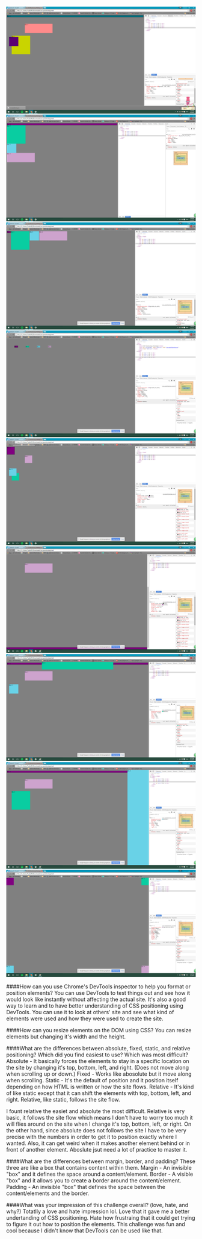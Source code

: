 ![alt text](./imgs/3.4CSS1.png)
![alt text](./imgs/3.4CSS2.png)
![alt text](./imgs/3.4CSS3.png)
![alt text](./imgs/3.4CSS4.png)
![alt text](./imgs/3.4CSS5.png)
![alt text](./imgs/3.4CSS6.png)
![alt text](./imgs/3.4CSS7.png)
![alt text](./imgs/3.4CSS8.png)
![alt text](./imgs/3.4CSS9.png)

####How can you use Chrome's DevTools inspector to help you format or position elements?
You can use DevTools to test things out and see how it would look like instantly without affecting the actual site. It's also a good way to learn and to have better understanding of CSS positioning using DevTools. You can use it to look at others' site and see what kind of elements were used and how they were used to create the site. 

####How can you resize elements on the DOM using CSS?
You can resize elements but changing it's width and the height.

####What are the differences between absolute, fixed, static, and relative positioning? Which did you find easiest to use? Which was most difficult?
Absolute - It basically forces the elements to stay in a specific location on the site by changing it's top, bottom, left, and right. (Does not move along when scrolling up or down.)
Fixed - Works like abosolute but it move along when scrolling. 
Static - It's the default of position and it position itself depending on how HTML is written or how the site flows.
Relative - It's kind of like static except that it can shift the elements with top, bottom, left, and right. Relative, like static, follows the site flow.

I fount relative the easiet and absolute the most difficult. Relative is very basic, it follows the site flow which means I don't have to worry too much it will flies around on the site when I change it's top, bottom, left, or right. On the other hand, since absolute does not follows the site I have to be very precise with the numbers in order to get it to position exactly where I wanted. Also, it can get weird when it makes another element behind or in front of another element. Aboslute jsut need a lot of practice to master it. 

####What are the differences between margin, border, and padding?
These three are like a box that contains content within them. 
Margin - An invisible "box" and it defines the space around a content/element.
Border - A visible "box" and it allows you to create a border around the content/element.
Padding - An invisible "box" that defines the space between the content/elements and the border.

####What was your impression of this challenge overall? (love, hate, and why?)
Totatlly a love and hate impression lol. Love that it gave me a better undertanding of CSS positioning. Hate how frustraing that it could get trying to figure it out how to position the elements. This challenge was fun and cool because I didn't know that DevTools can be used like that. 